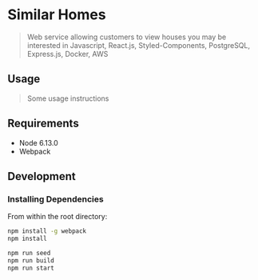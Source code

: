 # Similar Homes

> Web service allowing customers to view houses you may be interested in
Javascript, React.js, Styled-Components, PostgreSQL, Express.js, Docker, AWS


## Usage

> Some usage instructions

## Requirements


- Node 6.13.0
- Webpack


## Development

### Installing Dependencies

From within the root directory:

```sh
npm install -g webpack
npm install

npm run seed
npm run build
npm run start
```

